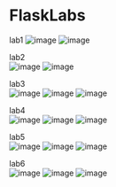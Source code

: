 # FlaskLabs
lab1
![image](screenshots/1.png?raw=true)
![image](screenshots/1-1.png?raw=true)


lab2 <br />
![image](screenshots/2-1.png?raw=true)
![image](screenshots/2-2.png?raw=true)


lab3 <br />
![image](screenshots/3-1.png?raw=true)
![image](screenshots/3-2.png?raw=true)
![image](screenshots/3-3.png?raw=true)

lab4 <br />
![image](screenshots/4-1.png?raw=true)
![image](screenshots/4-2.png?raw=true)
![image](screenshots/4-3.png?raw=true)

lab5 <br />
![image](screenshots/5-1.png?raw=true)
![image](screenshots/5-2.png?raw=true)
![image](screenshots/5-3.png?raw=true)

lab6 <br />
![image](screenshots/6-1.png?raw=true)
![image](screenshots/6-2.png?raw=true)
![image](screenshots/6-3.png?raw=true)

